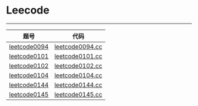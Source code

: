 # Leecode

***

| 题号 | 代码 |
| --- | --- |
| [leetcode0094](https://leetcode-cn.com/problems/binary-tree-inorder-traversal/) | [leetcode0094.cc](./Tree/leetcode0094.cc)  |
| [leetcode0101](https://leetcode-cn.com/problems/symmetric-tree/) | [leetcode0101.cc](./Tree/leetcode0101.cc)  |
| [leetcode0102](https://leetcode-cn.com/problems/binary-tree-level-order-traversal/) | [leetcode0102.cc](./Tree/leetcode0102.cc)  |
| [leetcode0104](https://leetcode-cn.com/problems/maximum-depth-of-binary-tree/) | [leetcode0104.cc](./Tree/leetcode0104.cc)  |
| [leetcode0144](https://leetcode-cn.com/problems/binary-tree-preorder-traversal/) | [leetcode0144.cc](./Tree/leetcode0144.cc)  |
| [leetcode0145](https://leetcode-cn.com/problems/binary-tree-postorder-traversal/) | [leetcode0145.cc](./Tree/leetcode0145.cc)  |
